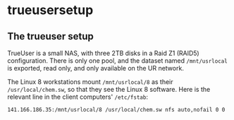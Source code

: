 # trueusersetup

## The trueuser setup

TrueUser is a small NAS, with three 2TB disks in a Raid Z1 (RAID5) configuration. There is only one 
pool, and the dataset named `/mnt/usrlocal` is exported, read only, and only available on the UR
network. 

The Linux 8 workstations mount `/mnt/usrlocal/8` as their `/usr/local/chem.sw`, so that they see the Linux 8
software. Here is the relevant line in the client computers' `/etc/fstab`:

```
141.166.186.35:/mnt/usrlocal/8 /usr/local/chem.sw nfs auto,nofail 0 0
```
